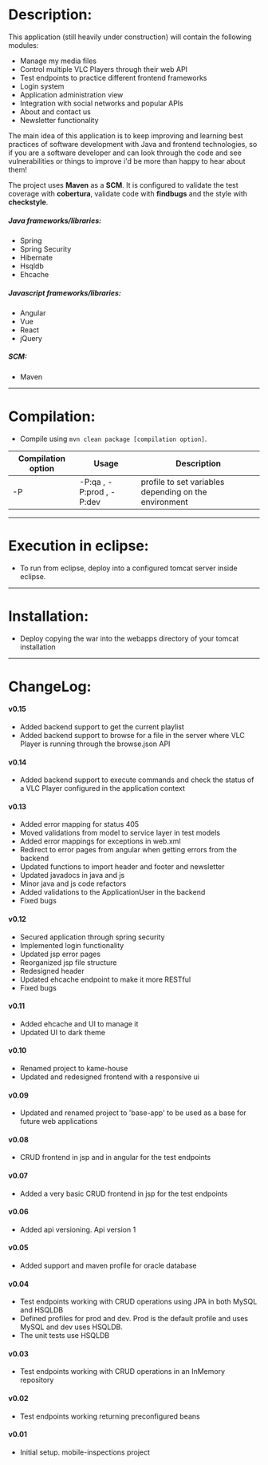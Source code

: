 # Description:

This application (still heavily under construction) will contain the following modules: 
* Manage my media files
* Control multiple VLC Players through their web API
* Test endpoints to practice different frontend frameworks
* Login system
* Application administration view 
* Integration with social networks and popular APIs
* About and contact us
* Newsletter functionality

The main idea of this application is to keep improving and learning best practices of software development with Java and frontend technologies, so if you are a software developer and can look through the code and see vulnerabilities or things to improve i'd be more than happy to hear about them!

The project uses **Maven** as a **SCM**. It is configured to validate the test coverage with **cobertura**, validate code with **findbugs** and the style with **checkstyle**.

##### Java frameworks/libraries:
* Spring
* Spring Security
* Hibernate
* Hsqldb
* Ehcache

##### Javascript frameworks/libraries:
* Angular
* Vue
* React
* jQuery

##### SCM:
* Maven 
************
# Compilation:
- Compile using `mvn clean package [compilation option]`.

| Compilation option | Usage | Description | 
| ------------------ | ----- | ----------- |
| -P | -P:qa , -P:prod , -P:dev | profile to set variables depending on the environment |

*********************
# Execution in eclipse:
- To run from eclipse, deploy into a configured tomcat server inside eclipse.

*************
# Installation:
- Deploy copying the war into the webapps directory of your tomcat installation

*********************
# ChangeLog:
#### v0.15
- Added backend support to get the current playlist
- Added backend support to browse for a file in the server where VLC Player is running through the browse.json API
#### v0.14
- Added backend support to execute commands and check the status of a VLC Player configured in the application context
#### v0.13
- Added error mapping for status 405
- Moved validations from model to service layer in test models
- Added error mappings for exceptions in web.xml
- Redirect to error pages from angular when getting errors from the backend
- Updated functions to import header and footer and newsletter
- Updated javadocs in java and js
- Minor java and js code refactors
- Added validations to the ApplicationUser in the backend
- Fixed bugs
#### v0.12
- Secured application through spring security
- Implemented login functionality
- Updated jsp error pages
- Reorganized jsp file structure
- Redesigned header
- Updated ehcache endpoint to make it more RESTful
- Fixed bugs
#### v0.11
- Added ehcache and UI to manage it
- Updated UI to dark theme
#### v0.10
- Renamed project to kame-house
- Updated and redesigned frontend with a responsive ui
#### v0.09
- Updated and renamed project to 'base-app' to be used as a base for future web applications
#### v0.08
- CRUD frontend in jsp and in angular for the test endpoints
#### v0.07
- Added a very basic CRUD frontend in jsp for the test endpoints
#### v0.06
- Added api versioning. Api version 1
#### v0.05
- Added support and maven profile for oracle database
#### v0.04
- Test endpoints working with CRUD operations using JPA in both MySQL and HSQLDB
- Defined profiles for prod and dev. Prod is the default profile and uses MySQL and dev uses HSQLDB. 
- The unit tests use HSQLDB
#### v0.03
- Test endpoints working with CRUD operations in an InMemory repository
#### v0.02
- Test endpoints working returning preconfigured beans
#### v0.01
- Initial setup. mobile-inspections project